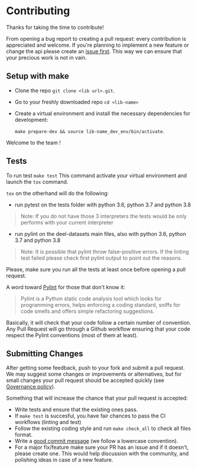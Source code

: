 # Contributing

Thanks for taking the time to contribute!

From opening a bug report to creating a pull request: every contribution is
appreciated and welcome. If you're planning to implement a new feature or change
the api please create an [issue first](https://github.com/deel-ai/FairSense/issues/new). This
 way we can
 ensure that your precious
work is not in vain.


## Setup with make

- Clone the repo `git clone <lib url>.git`.
- Go to your freshly downloaded repo `cd <lib-name>`
- Create a virtual environment and install the necessary dependencies for development:

  `make prepare-dev && source lib-name_dev_env/bin/activate`.

Welcome to the team !


## Tests

To run test `make test`
This command activate your virtual environment and launch the `tox` command.


`tox` on the otherhand will do the following:
- run pytest on the tests folder with python 3.6, python 3.7 and python 3.8
> Note: If you do not have those 3 interpreters the tests would be only performs with your current interpreter
- run pylint on the deel-datasets main files, also with python 3.6, python 3.7 and python 3.8
> Note: It is possible that pylint throw false-positive errors. If the linting test failed please check first pylint output to point out the reasons.

Please, make sure you run all the tests at least once before opening a pull request.

A word toward [Pylint](https://pypi.org/project/pylint/) for those that don't know it:
> Pylint is a Python static code analysis tool which looks for programming errors, helps enforcing a coding standard, sniffs for code smells and offers simple refactoring suggestions.

Basically, it will check that your code follow a certain number of convention. Any Pull Request will go through a Github workflow ensuring that your code respect the Pylint conventions (most of them at least).

## Submitting Changes

After getting some feedback, push to your fork and submit a pull request. We
may suggest some changes or improvements or alternatives, but for small changes
your pull request should be accepted quickly (see [Governance policy](https://github.com/deel-ai/FairSense/blob/master/GOVERNANCE.md)).

Something that will increase the chance that your pull request is accepted:

- Write tests and ensure that the existing ones pass.
- If `make test` is succesful, you have fair chances to pass the CI workflows (linting and test)
- Follow the existing coding style and run `make check_all` to check all files format.
- Write a [good commit message](https://tbaggery.com/2008/04/19/a-note-about-git-commit-messages.html) (we follow a lowercase convention).
- For a major fix/feature make sure your PR has an issue and if it doesn't, please create one. This would help discussion with the community, and polishing ideas in case of a new feature.
